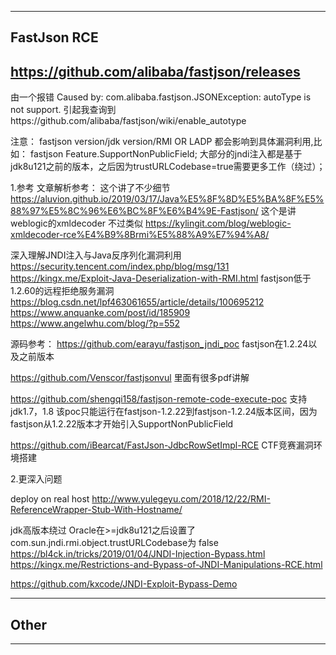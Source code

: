 

-----------------------------------------------------------------------------
## FastJson RCE
https://github.com/alibaba/fastjson/releases
-----------------------------------------------------------------------------
由一个报错
Caused by: com.alibaba.fastjson.JSONException: autoType is not support.
引起我查询到https://github.com/alibaba/fastjson/wiki/enable_autotype

注意：
	fastjson version/jdk version/RMI OR LADP 都会影响到具体漏洞利用,比如：
	fastjson	Feature.SupportNonPublicField;
	大部分的jndi注入都是基于jdk8u121之前的版本，之后因为trustURLCodebase=true需要更多工作（绕过）；
	
1.参考
文章解析参考：
这个讲了不少细节
https://aluvion.github.io/2019/03/17/Java%E5%8F%8D%E5%BA%8F%E5%88%97%E5%8C%96%E6%BC%8F%E6%B4%9E-Fastjson/
这个是讲weblogic的xmldecoder 不过类似
https://kylingit.com/blog/weblogic-xmldecoder-rce%E4%B9%8Brmi%E5%88%A9%E7%94%A8/

深入理解JNDI注入与Java反序列化漏洞利用 
https://security.tencent.com/index.php/blog/msg/131
https://kingx.me/Exploit-Java-Deserialization-with-RMI.html
fastjson低于1.2.60的远程拒绝服务漏洞
https://blog.csdn.net/lpf463061655/article/details/100695212
https://www.anquanke.com/post/id/185909
https://www.angelwhu.com/blog/?p=552

源码参考：
https://github.com/earayu/fastjson_jndi_poc
fastjson在1.2.24以及之前版本

https://github.com/Venscor/fastjsonvul
里面有很多pdf讲解

https://github.com/shengqi158/fastjson-remote-code-execute-poc
支持jdk1.7，1.8 该poc只能运行在fastjson-1.2.22到fastjson-1.2.24版本区间，因为fastjson从1.2.22版本才开始引入SupportNonPublicField

https://github.com/iBearcat/FastJson-JdbcRowSetImpl-RCE
CTF竞赛漏洞环境搭建

2.更深入问题

deploy on real host
http://www.yulegeyu.com/2018/12/22/RMI-ReferenceWrapper-Stub-With-Hostname/

jdk高版本绕过
Oracle在>=jdk8u121之后设置了com.sun.jndi.rmi.object.trustURLCodebase为 false
https://bl4ck.in/tricks/2019/01/04/JNDI-Injection-Bypass.html
https://kingx.me/Restrictions-and-Bypass-of-JNDI-Manipulations-RCE.html

https://github.com/kxcode/JNDI-Exploit-Bypass-Demo


-----------------------------------------------------------------------------
## Other
-----------------------------------------------------------------------------